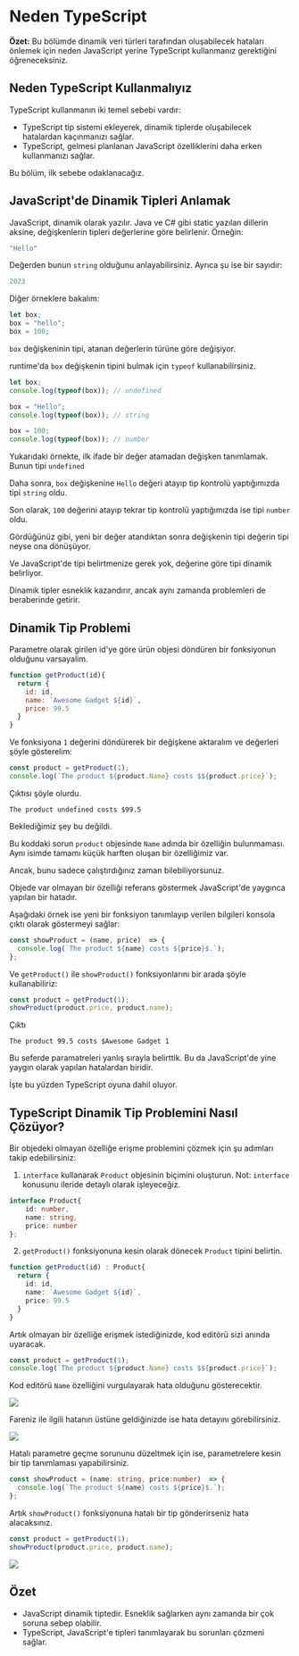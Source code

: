 # Neden TypeScript

**Özet:** Bu bölümde dinamik veri türleri tarafından oluşabilecek hataları önlemek için neden JavaScript yerine TypeScript kullanmanız gerektiğini öğreneceksiniz.

## Neden TypeScript Kullanmalıyız

TypeScript kullanmanın iki temel sebebi vardır:
- TypeScript tip sistemi ekleyerek, dinamik tiplerde oluşabilecek hatalardan kaçınmanızı sağlar.
- TypeScript, gelmesi planlanan JavaScript özelliklerini daha erken kullanmanızı sağlar.

Bu bölüm, ilk sebebe odaklanacağız.

## JavaScript'de Dinamik Tipleri Anlamak

JavaScript, dinamik olarak yazılır. Java ve C# gibi static yazılan dillerin aksine, değişkenlerin tipleri değerlerine göre belirlenir. Örneğin:

```js
"Hello"
```

Değerden bunun `string` olduğunu anlayabilirsiniz. Ayrıca şu ise bir sayıdır:

```js
2023
```

Diğer örneklere bakalım:

```js
let box;
box = "hello";
box = 100;
```

`box` değişkeninin tipi, atanan değerlerin türüne göre değişiyor.

runtime'da `box` değişkenin tipini bulmak için `typeof` kullanabilirsiniz.

```js
let box;
console.log(typeof(box)); // undefined

box = "Hello";
console.log(typeof(box)); // string

box = 100;
console.log(typeof(box)); // number
```

Yukarıdaki örnekte, ilk ifade bir değer atamadan değişken tanımlamak. Bunun tipi `undefined`

Daha sonra, `box` değişkenine `Hello` değeri atayıp tip kontrolü yaptığımızda tipi `string` oldu.

Son olarak, `100` değerini atayıp tekrar tip kontrolü yaptığımızda ise tipi `number` oldu.

Gördüğünüz gibi, yeni bir değer atandıktan sonra değişkenin tipi değerin tipi neyse ona dönüşüyor.

Ve JavaScript'de tipi belirtmenize gerek yok, değerine göre tipi dinamik belirliyor.

Dinamik tipler esneklik kazandırır, ancak aynı zamanda problemleri de beraberinde getirir.

## Dinamik Tip Problemi

Parametre olarak girilen id'ye göre ürün objesi döndüren bir fonksiyonun olduğunu varsayalim.

```js
function getProduct(id){
  return {
    id: id,
    name: `Awesome Gadget ${id}`,
    price: 99.5
  }
}
```

Ve fonksiyona `1` değerini döndürerek bir değişkene aktaralım ve değerleri şöyle gösterelim:

```js
const product = getProduct(1);
console.log(`The product ${product.Name} costs $${product.price}`);
```

Çıktısı şöyle olurdu.

```
The product undefined costs $99.5 
```

Beklediğimiz şey bu değildi. 

Bu koddaki sorun `product` objesinde `Name` adında bir özelliğin bulunmaması. Aynı isimde tamamı küçük harften oluşan bir özelliğimiz var.

Ancak, bunu sadece çalıştırdığınız zaman bilebiliyorsunuz.

Objede var olmayan bir özelliği referans göstermek JavaScript'de yaygınca yapılan bir hatadır. 

Aşağıdaki örnek ise yeni bir fonksiyon tanımlayıp verilen bilgileri konsola çıktı olarak göstermeyi sağlar:

```js
const showProduct = (name, price)  => {
  console.log(`The product ${name} costs ${price}$.`);
};
```

Ve `getProduct()` ile `showProduct()` fonksiyonlarını bir arada şöyle kullanabiliriz:

```js
const product = getProduct(1);
showProduct(product.price, product.name);
```

Çıktı

```
The product 99.5 costs $Awesome Gadget 1 
```

Bu seferde paramatreleri yanlış sırayla belirttik. Bu da JavaScript'de yine yaygın olarak yapılan hatalardan biridir.

İşte bu yüzden TypeScript oyuna dahil oluyor.

## TypeScript Dinamik Tip Problemini Nasıl Çözüyor?

Bir objedeki olmayan özelliğe erişme problemini çözmek için şu adımları takip edebilirsiniz:

1. `interface` kullanarak `Product` objesinin biçimini oluşturun. Not: `interface` konusunu ileride detaylı olarak işleyeceğiz.

```ts
interface Product{
    id: number,
    name: string,
    price: number
};
```

2. `getProduct()` fonksiyonuna kesin olarak dönecek `Product` tipini belirtin.

```ts
function getProduct(id) : Product{
  return {
    id: id,
    name: `Awesome Gadget ${id}`,
    price: 99.5
  }
}
```

Artık olmayan bir özelliğe erişmek istediğinizde, kod editörü sizi anında uyaracak.

```ts
const product = getProduct(1);
console.log(`The product ${product.Name} costs $${product.price}`);
```

Kod editörü `Name` özelliğini vurgulayarak hata olduğunu gösterecektir.

![](https://www.typescripttutorial.net/wp-content/uploads/2020/09/why-typescript-error.png)

Fareniz ile ilgili hatanın üstüne geldiğinizde ise hata detayını görebilirsiniz.

![](https://www.typescripttutorial.net/wp-content/uploads/2020/09/why-typescript-hint.png)

Hatalı parametre geçme sorununu düzeltmek için ise, parametrelere kesin bir tip tanımlaması yapabilirsiniz.

```ts
const showProduct = (name: string, price:number)  => {
  console.log(`The product ${name} costs ${price}$.`);
};
```

Artık `showProduct()` fonksiyonuna hatalı bir tip gönderirseniz hata alacaksınız.

```ts
const product = getProduct(1);
showProduct(product.price, product.name);
```

![](https://www.typescripttutorial.net/wp-content/uploads/2020/09/why-typescript-error-in-function-arguments.png)

## Özet

- JavaScript dinamik tiptedir. Esneklik sağlarken aynı zamanda bir çok soruna sebep olabilir.
- TypeScript, JavaScript'e tipleri tanımlayarak bu sorunları çözmeni sağlar.
